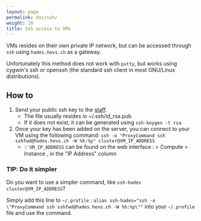 ```yaml
---
layout: page
permalink: doc/ssh/
weight: 10
title: Ssh access to VMs
---
```


VMs resides on their own private IP network, but can be accessed through `ssh`
using `hades.hevs.ch` as a gateway.

Unfortunately this method does not work with `putty`, but works using cygwin's ssh
or openssh (the standard ssh client in most GNU/Linux distributions).

## How to

1. Send your public ssh key to the [staff](../staff/).
	* The file usually resides in ~/.ssh/id_rsa.pub
	* If it does not exist, it can be generated using `ssh-keygen -t rsa`
2. Once your key has been added on the server, you can connect to your VM using
the following command: `ssh -o "ProxyCommand ssh sshfwd@hades.hevs.ch -W %h:%p" cluster@VM_IP_ADDRESS`
	* :bulb: `VM_IP_ADDRESS` can be found on the web interface : > Compute > Instance , in the "IP Address" column

### TIP: Do it simpler
Do you want to use a simpler command, like `ssh-hades cluster@VM_IP_ADDRESS`?


Simply add this line to `~/.profile` : `alias ssh-hades="ssh -o \"ProxyCommand ssh sshfwd@hades.hevs.ch -W %h:%p\""` into your `~/.profile` file and
use the command.